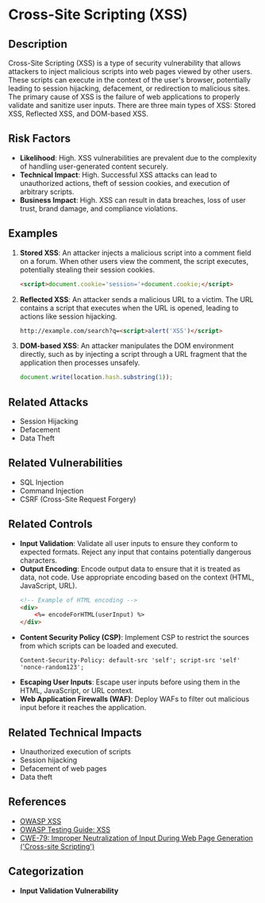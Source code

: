 # Cross-Site Scripting (XSS)

## Description
Cross-Site Scripting (XSS) is a type of security vulnerability that allows attackers to inject malicious scripts into web pages viewed by other users. These scripts can execute in the context of the user's browser, potentially leading to session hijacking, defacement, or redirection to malicious sites. The primary cause of XSS is the failure of web applications to properly validate and sanitize user inputs. There are three main types of XSS: Stored XSS, Reflected XSS, and DOM-based XSS.

## Risk Factors
- **Likelihood**: High. XSS vulnerabilities are prevalent due to the complexity of handling user-generated content securely.
- **Technical Impact**: High. Successful XSS attacks can lead to unauthorized actions, theft of session cookies, and execution of arbitrary scripts.
- **Business Impact**: High. XSS can result in data breaches, loss of user trust, brand damage, and compliance violations.

## Examples

1. **Stored XSS**: An attacker injects a malicious script into a comment field on a forum. When other users view the comment, the script executes, potentially stealing their session cookies.
    ```html
    <script>document.cookie='session='+document.cookie;</script>
    ```

2. **Reflected XSS**: An attacker sends a malicious URL to a victim. The URL contains a script that executes when the URL is opened, leading to actions like session hijacking.
    ```html
    http://example.com/search?q=<script>alert('XSS')</script>
    ```

3. **DOM-based XSS**: An attacker manipulates the DOM environment directly, such as by injecting a script through a URL fragment that the application then processes unsafely.
    ```javascript
    document.write(location.hash.substring(1));
    ```

## Related Attacks
- Session Hijacking
- Defacement
- Data Theft

## Related Vulnerabilities
- SQL Injection
- Command Injection
- CSRF (Cross-Site Request Forgery)

## Related Controls
- **Input Validation**: Validate all user inputs to ensure they conform to expected formats. Reject any input that contains potentially dangerous characters.
- **Output Encoding**: Encode output data to ensure that it is treated as data, not code. Use appropriate encoding based on the context (HTML, JavaScript, URL).
    ```html
    <!-- Example of HTML encoding -->
    <div> 
        <%= encodeForHTML(userInput) %> 
    </div>
    ```
- **Content Security Policy (CSP)**: Implement CSP to restrict the sources from which scripts can be loaded and executed.
    ```http
    Content-Security-Policy: default-src 'self'; script-src 'self' 'nonce-random123';
    ```
- **Escaping User Inputs**: Escape user inputs before using them in the HTML, JavaScript, or URL context.
- **Web Application Firewalls (WAF)**: Deploy WAFs to filter out malicious input before it reaches the application.

## Related Technical Impacts
- Unauthorized execution of scripts
- Session hijacking
- Defacement of web pages
- Data theft

## References
- [OWASP XSS](https://owasp.org/www-community/attacks/xss/)
- [OWASP Testing Guide: XSS](https://owasp.org/www-project-web-security-testing-guide/latest/4-Web_Application_Security_Testing/07-Input_Validation_Testing/04.3-Testing_for_Cross_site_scripting)
- [CWE-79: Improper Neutralization of Input During Web Page Generation ('Cross-site Scripting')](https://cwe.mitre.org/data/definitions/79.html)

## Categorization
- **Input Validation Vulnerability**
